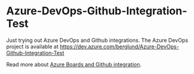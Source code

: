 # Azure-DevOps-Github-Integration-Test
Just trying out Azure DevOps and Github integrations. The Azure DevOps project is available at https://dev.azure.com/berglund/Azure-DevOps-Github-Integration-Test

Read more about [Azure Boards and Github integration](https://docs.microsoft.com/en-us/azure/devops/boards/github/install-github-app).
